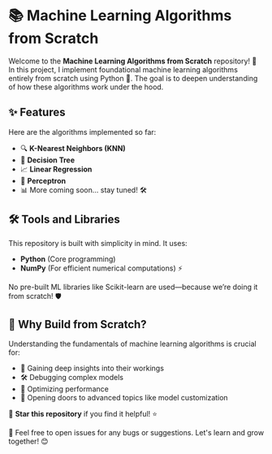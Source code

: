 # 📚 Machine Learning Algorithms from Scratch

Welcome to the **Machine Learning Algorithms from Scratch** repository! 🚀 In this project, I implement foundational machine learning algorithms entirely from scratch using Python 🐍. The goal is to deepen understanding of how these algorithms work under the hood. 

## ✨ Features

Here are the algorithms implemented so far:

- 🔍 **K-Nearest Neighbors (KNN)**
- 🌳 **Decision Tree**
- 📈 **Linear Regression**
- 🤖 **Perceptron**
- 📊 More coming soon... stay tuned! 🛠️

## 🛠️ Tools and Libraries

This repository is built with simplicity in mind. It uses:

- **Python** (Core programming)
- **NumPy** (For efficient numerical computations) ⚡

No pre-built ML libraries like Scikit-learn are used—because we’re doing it from scratch! 🛡️

## 🧠 Why Build from Scratch?

Understanding the fundamentals of machine learning algorithms is crucial for:

- 📖 Gaining deep insights into their workings
- 🛠️ Debugging complex models
- 🎯 Optimizing performance
- 🚪 Opening doors to advanced topics like model customization

🌟 **Star this repository** if you find it helpful! ⭐

💬 Feel free to open issues for any bugs or suggestions. Let's learn and grow together! 😊
